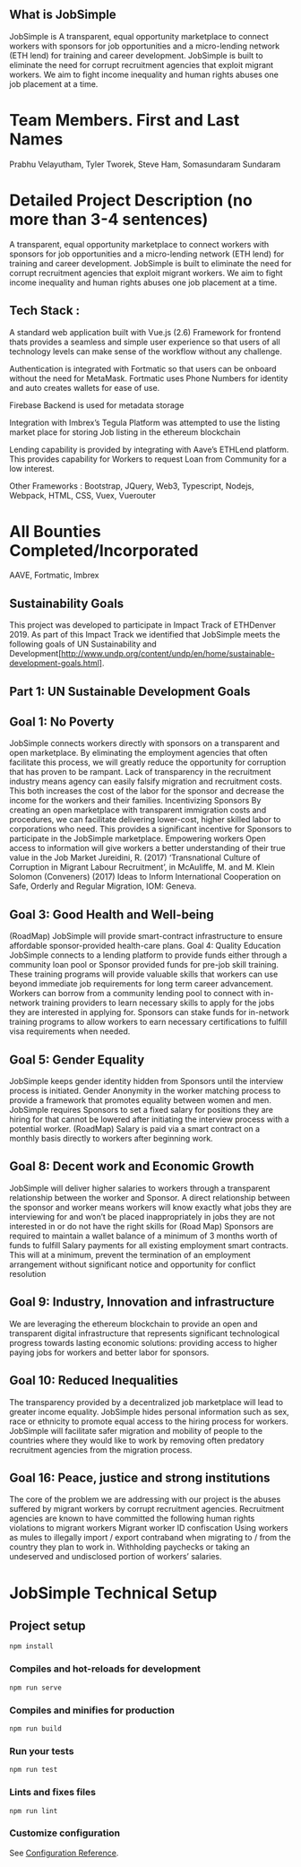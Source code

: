 ## What is JobSimple 

JobSimple is A transparent, equal opportunity marketplace to connect workers with sponsors for job opportunities and a micro-lending network (ETH lend) for training and career development.  JobSimple is built to eliminate the need for corrupt recruitment agencies that exploit migrant workers. We aim to fight income inequality and human rights abuses one job placement at a time.

# Team Members. First and Last Names
Prabhu Velayutham,
Tyler Tworek,
Steve Ham,
Somasundaram Sundaram

# Detailed Project Description (no more than 3-4 sentences)
A transparent, equal opportunity marketplace to connect workers with sponsors for job opportunities and a micro-lending network (ETH lend) for training and career development.  JobSimple is built to eliminate the need for corrupt recruitment agencies that exploit migrant workers. We aim to fight income inequality and human rights abuses one job placement at a time.


## Tech Stack :

A standard web application built with Vue.js (2.6) Framework for frontend thats provides a seamless and simple user experience so that users of all technology levels can make sense of the workflow without any challenge.

Authentication is integrated with Fortmatic so that users can be onboard without the need for MetaMask. Fortmatic uses Phone Numbers for identity and auto creates wallets for ease of use.

Firebase Backend is used for metadata storage

Integration with Imbrex’s Tegula Platform was attempted to use the listing market place for storing Job listing in the ethereum blockchain

Lending capability is provided by integrating with  Aave’s ETHLend platform. This provides capability for Workers to request Loan from Community for a low interest.

Other Frameworks : Bootstrap, JQuery, Web3, Typescript, Nodejs, Webpack, HTML, CSS, Vuex, Vuerouter

# All Bounties Completed/Incorporated
AAVE,
Fortmatic,
Imbrex

## Sustainability Goals

This project was developed to participate in Impact Track of ETHDenver 2019. As part of this Impact Track we identified that JobSimple meets the following goals of UN Sustainability and Development[http://www.undp.org/content/undp/en/home/sustainable-development-goals.html].

## Part 1: UN Sustainable Development Goals

## Goal 1: No Poverty
JobSimple connects workers directly with sponsors on a transparent and open marketplace. By eliminating the employment agencies that often facilitate this process, we will greatly reduce the opportunity for corruption that has proven to be rampant. Lack of transparency in the recruitment industry means agency can easily falsify migration and recruitment costs. This both increases the cost of the labor for the sponsor and decrease the income for the workers and their families. 
Incentivizing Sponsors
By creating an open marketplace with transparent immigration costs and procedures, we can facilitate delivering lower-cost, higher skilled labor to corporations who need. This provides a significant incentive for Sponsors to participate in the JobSimple marketplace. 
Empowering workers
Open access to information will give workers a better understanding of their true value in the Job Market
Jureidini, R. (2017) ‘Transnational Culture of Corruption in Migrant Labour Recruitment’, in McAuliffe, M. and M. Klein Solomon (Conveners) (2017) Ideas to Inform International Cooperation on Safe, Orderly and Regular Migration, IOM: Geneva.

## Goal 3: Good Health and Well-being
(RoadMap) JobSimple will provide smart-contract infrastructure to ensure affordable sponsor-provided health-care plans. 
Goal 4: Quality Education
JobSimple connects to a lending platform to provide funds either through a community loan pool or Sponsor provided funds for pre-job skill training. These training programs will provide valuable skills that workers can use beyond immediate job requirements for long term career advancement. 
Workers can borrow from a community lending pool to connect with in-network training providers to learn necessary skills to apply for the jobs they are interested in applying for. 
Sponsors can stake funds for in-network training programs to allow workers to earn necessary certifications to fulfill visa requirements when needed. 

## Goal 5: Gender Equality
JobSimple keeps gender identity hidden from Sponsors until the interview process is initiated. Gender Anonymity in the worker matching process to provide a framework that promotes equality between women and men. 
JobSimple requires Sponsors to set a fixed salary for positions they are hiring for that cannot be lowered after initiating the interview process with a potential worker.
(RoadMap) Salary is paid via a smart contract on a monthly basis directly to workers after beginning work. 

## Goal 8: Decent work and Economic Growth
JobSimple will deliver higher salaries to workers through a transparent relationship between the worker and Sponsor. 
A direct relationship between the sponsor and worker means workers will know exactly what jobs they are interviewing for and won’t be placed inappropriately in jobs they are not interested in or do not have the right skills for
(Road Map) 
Sponsors are required to maintain a wallet balance of a minimum of 3 months worth of funds to fulfill Salary payments for all existing employment smart contracts. This will at a minimum, prevent the termination of an employment arrangement without significant notice and opportunity for conflict resolution

## Goal 9: Industry, Innovation and infrastructure
We are leveraging the ethereum blockchain to provide an open and transparent digital infrastructure that represents significant technological progress towards lasting economic solutions: providing access to higher paying jobs for workers and better labor for sponsors. 

## Goal 10: Reduced Inequalities
The transparency provided by a decentralized job marketplace will lead to greater income equality. 
JobSimple hides personal information such as sex, race or ethnicity to promote equal access to the hiring process for workers.
JobSimple will facilitate safer migration and mobility of people to the countries where they would like to work by removing often predatory recruitment agencies from the migration process. 

## Goal 16: Peace, justice and strong institutions
The core of the problem we are addressing with our project is the abuses suffered by migrant workers by corrupt recruitment agencies. 
Recruitment agencies are known to have committed the following human rights violations to migrant workers
Migrant worker ID confiscation
Using workers as mules to illegally import / export contraband when migrating to / from the country they plan to work in. 
Withholding paychecks or taking an undeserved and undisclosed portion of workers’ salaries. 



# JobSimple Technical Setup

## Project setup
```
npm install
```

### Compiles and hot-reloads for development
```
npm run serve
```

### Compiles and minifies for production
```
npm run build
```

### Run your tests
```
npm run test
```

### Lints and fixes files
```
npm run lint
```

### Customize configuration
See [Configuration Reference](https://cli.vuejs.org/config/).
